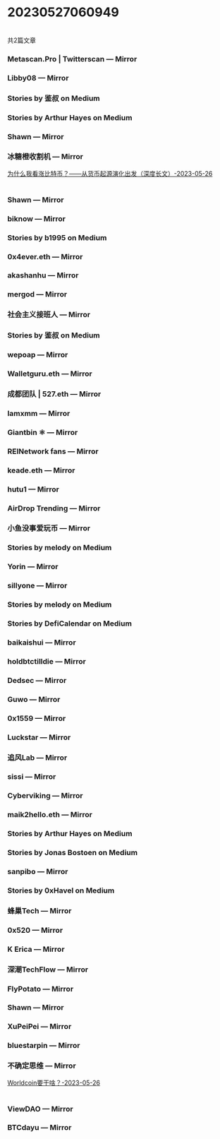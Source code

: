 <h1>20230527060949</h1><br/>共2篇文章


###  Metascan.Pro | Twitterscan — Mirror







###  Libby08 — Mirror









###  Stories by 鉴叔 on Medium









###  Stories by Arthur Hayes on Medium







###  Shawn — Mirror









###  冰糖橙收割机 — Mirror

<a target=_blank rel=nofollow href="https://mirror.xyz/btcsgj.eth/AIX-UlhMe7_eX_1BwxC36xm6MnfoLRgyBRutT_eVM_o" >为什么我看涨比特币？——从货币起源演化出发（深度长文）-2023-05-26</a><br/><br/>









###  Shawn — Mirror













###  biknow — Mirror







###  Stories by b1995 on Medium











###  0x4ever.eth — Mirror







###  akashanhu — Mirror















###  mergod — Mirror







###  社会主义接班人 — Mirror













###  Stories by 鉴叔 on Medium













###  wepoap — Mirror













###  Walletguru.eth — Mirror













###  成都团队 | 527.eth — Mirror











###  Iamxmm — Mirror

















###  Giantbin ⚛ — Mirror







###  REINetwork fans — Mirror















###  keade.eth — Mirror















###  hutu1 — Mirror

















###  AirDrop Trending — Mirror







###  小鱼没事爱玩币 — Mirror







###  Stories by melody on Medium







###  Yorin — Mirror















###  sillyone — Mirror











###  Stories by melody on Medium







###  Stories by DefiCalendar on Medium

















###  baikaishui — Mirror











###  holdbtctilldie — Mirror















###  Dedsec — Mirror











###  Guwo — Mirror











###  0x1559 — Mirror















###  Luckstar — Mirror







###  追风Lab — Mirror















###  sissi — Mirror



















###  Cyberviking — Mirror







###  maik2hello.eth — Mirror













###  Stories by Arthur Hayes on Medium









###  Stories by Jonas Bostoen on Medium









###  sanpibo — Mirror







###  Stories by 0xHavel on Medium









###  蜂巢Tech — Mirror













###  0x520 — Mirror









###  K Erica — Mirror











###  深潮TechFlow — Mirror















###  FlyPotato — Mirror









###  Shawn — Mirror







###  XuPeiPei — Mirror











###  bluestarpin — Mirror



















###  不确定思维 — Mirror

<a target=_blank rel=nofollow href="https://x.mirror.xyz/Iwl5OdQ9pjcdZtUM9qBXnFnqbi0mXDxygIuoPPm1Kz4" >Worldcoin要干啥？-2023-05-26</a><br/><br/>







###  ViewDAO — Mirror







###  BTCdayu — Mirror





